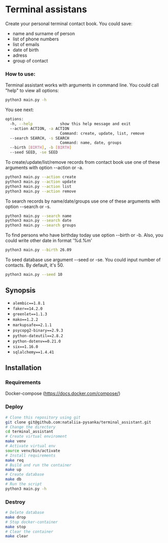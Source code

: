 # Terminal assistans
Create your personal terminal contact book. You could save:
* name and surname of person
* list of phone numbers
* list of emails
* date of birth
* adress
* group of contact

### How to use:
Terminal assistant works with arguments in command line.
You could call "help" to view all options:
```bash
python3 main.py -h
```
You see next:
```bash
options:
  -h, --help            show this help message and exit
  --action ACTION, -a ACTION
                        Command: create, update, list, remove
  --search SEARCH, -s SEARCH
                        Command: name, date, groups
  --birth [BIRTH], -b [BIRTH]
  --seed SEED, -se SEED
```
To create/update/list/remove records from contact book use one of these arguments with option --action or -a.
```bash
python3 main.py --action create
python3 main.py --action update
python3 main.py --action list
python3 main.py --action remove
```
To search records by name/date/groups use one of these arguments with option --search or -s.
```bash
python3 main.py --search name
python3 main.py --search date
python3 main.py --search groups
```
To find persons who have birthday today use option --birth or -b. Also, you could write other date in format '%d.%m'
```bash
python3 main.py --birth 26.09
```
To seed database use argument --seed or -se. You could input number of contacts. By default, it's 50. 
```bash
python3 main.py --seed 10
```
## Synopsis

* `alembic==1.8.1`
* `faker==14.2.0`
* `greenlet==1.1.3`
* `mako==1.2.2`
* `markupsafe==2.1.1`
* `psycopg2-binary==2.9.3`
* `python-dateutil==2.8.2`
* `python-dotenv==0.21.0`
* `six==1.16.0`
* `sqlalchemy==1.4.41`

## Installation

### Requirements

Docker-compose (https://docs.docker.com/compose/)

### Deploy

```bash
# Clone this repository using git
git clone git@github.com:nataliia-pysanka/terminal_assistant.git
# Change the directory
cd terminal_assistant
# Create virtual enviroment
make venv
# Activate virtual env
source venv/bin/activate
# Install requirements
make req
# Build and run the container
make up
# Create database
make db
# Run the script
python3 main.py -h
```

### Destroy

```bash
# Delete database
make drop
# Stop docker-container
make stop
# Clear the container
make clear
```
